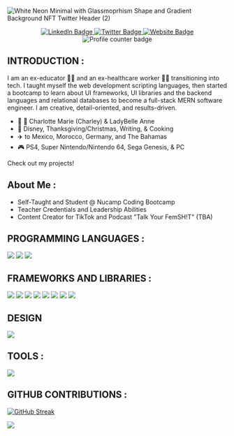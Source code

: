 ![White Neon Minimal with Glassmoprhism Shape and Gradient Background NFT Twitter Header (2)](https://user-images.githubusercontent.com/99764268/196013863-7bd4964c-6696-4f93-9c8e-ab63665064da.png)

<div id="header" align="center">
<div id="badges">
<a href="https://www.linkedin.com/in/shannontatibentley/">
<img src="https://img.shields.io/badge/LinkedIn-blue?style=for-the-badge&logo=linkedin&logoColor=white" alt="LinkedIn Badge" />
</a>
<a href="https://twitter.com/ShannonTatianna">
<img src="https://img.shields.io/badge/Twitter-blue?style=for-the-badge&logo=twitter&logoColor=white" alt="Twitter Badge" />
</a>
<a href="https://www.shannonbentley.tech">
<img src="https://img.shields.io/badge/website-000000?style=for-the-badge&logo=About.me&logoColor=white" alt="Website Badge" />
</a>
</div>
<img src="https://komarev.com/ghpvc/?username=shay90210&style=flat-square&color=blue" alt="Profile counter badge" />
</div>

## INTRODUCTION :
I am an ex-educator :teacher: and an ex-healthcare worker :health_worker: transitioning into tech. I taught myself the web development scripting languages, then started a bootcamp to learn about UI frameworks, UI libraries and the backend languages and relational databases to become a full-stack MERN software engineer. I am creative, detail-oriented, and results-driven. 

- 🐶 🐶 Charlotte Marie (Charley) & LadyBelle Anne
- 💙	Disney, Thanksgiving/Christmas, Writing, & Cooking 
- ✈️	to Mexico, Morocco, Germany, and The Bahamas 
- 🎮	PS4, Super Nintendo/Nintendo 64, Sega Genesis, & PC

Check out my projects! 

## About Me :
- Self-Taught and Student @ Nucamp Coding Bootcamp
- Teacher Credentials and Leadership Abilities
- Content Creator for TikTok and Podcast "Talk Your FemSH!T" (TBA)

## PROGRAMMING LANGUAGES :
<p>
<img src="https://img.shields.io/badge/HTML5-E34F26?style=for-the-badge&logo=html5&logoColor=white" />
<img src="https://img.shields.io/badge/CSS3-1572B6?style=for-the-badge&logo=css3&logoColor=white" />
<img src="https://img.shields.io/badge/JavaScript-323330?style=for-the-badge&logo=javascript&logoColor=F7DF1E" />
</p>

## FRAMEWORKS AND LIBRARIES :
<p>
<img src="https://img.shields.io/badge/Node.js-339933?style=for-the-badge&logo=nodedotjs&logoColor=white" />
<img src="https://img.shields.io/badge/React-20232A?style=for-the-badge&logo=react&logoColor=61DAFB" />
<img src="https://img.shields.io/badge/Bootstrap-563D7C?style=for-the-badge&logo=bootstrap&logoColor=white" />
<img src="https://img.shields.io/badge/jQuery-0769AD?style=for-the-badge&logo=jquery&logoColor=white" />
<img src="https://img.shields.io/badge/Font_Awesome-339AF0?style=for-the-badge&logo=fontawesome&logoColor=white" />
<img src="https://img.shields.io/badge/GitHub%20Pages-222222?style=for-the-badge&logo=GitHub%20Pages&logoColor=white" />
<img src="https://img.shields.io/badge/npm-CB3837?style=for-the-badge&logo=npm&logoColor=white" />
<img src="https://img.shields.io/badge/Sass-CC6699?style=for-the-badge&logo=sass&logoColor=white" />
</p>

## DESIGN
<p>
<img src="https://img.shields.io/badge/Canva-%2300C4CC.svg?&style=for-the-badge&logo=Canva&logoColor=white" />
</p>

## TOOLS :
<p>
<img src="https://img.shields.io/badge/Visual_Studio_Code-0078D4?style=for-the badge&logo=visual%20studio%20code&logoColor=white" />
</p>

## GITHUB CONTRIBUTIONS :

[![GitHub Streak](http://github-readme-streak-stats.herokuapp.com?user=shay90210&theme=dark&date_format=j%20M%5B%20Y%5D)](https://git.io/streak-stats)

<img src="https://github-readme-stats.vercel.app/api/top-langs?username=shay90210&layout=compact&theme=dark" />
